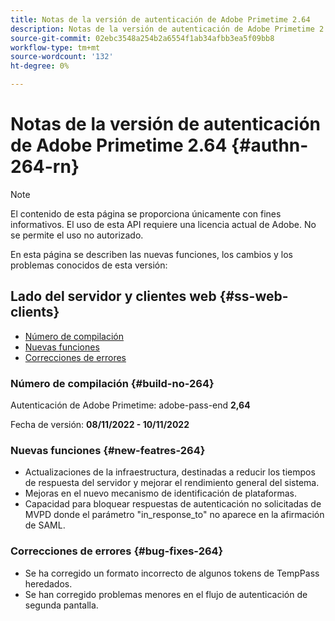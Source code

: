 ```yaml
---
title: Notas de la versión de autenticación de Adobe Primetime 2.64
description: Notas de la versión de autenticación de Adobe Primetime 2.64
source-git-commit: 02ebc3548a254b2a6554f1ab34afbb3ea5f09bb8
workflow-type: tm+mt
source-wordcount: '132'
ht-degree: 0%

---
```


# Notas de la versión de autenticación de Adobe Primetime 2.64 {#authn-264-rn}

>[!NOTE]
>
>El contenido de esta página se proporciona únicamente con fines informativos. El uso de esta API requiere una licencia actual de Adobe. No se permite el uso no autorizado.

En esta página se describen las nuevas funciones, los cambios y los problemas conocidos de esta versión:

## Lado del servidor y clientes web {#ss-web-clients}

* [Número de compilación](#build-no-264)
* [Nuevas funciones](#new-featres-264)
* [Correcciones de errores](#bug-fixes-264)


### Número de compilación {#build-no-264}

Autenticación de Adobe Primetime: adobe-pass-end **2,64**

Fecha de versión: **08/11/2022 - 10/11/2022**

### Nuevas funciones {#new-featres-264}

* Actualizaciones de la infraestructura, destinadas a reducir los tiempos de respuesta del servidor y mejorar el rendimiento general del sistema.
* Mejoras en el nuevo mecanismo de identificación de plataformas.
* Capacidad para bloquear respuestas de autenticación no solicitadas de MVPD donde el parámetro &quot;in_response_to&quot; no aparece en la afirmación de SAML.

### Correcciones de errores {#bug-fixes-264}

* Se ha corregido un formato incorrecto de algunos tokens de TempPass heredados.
* Se han corregido problemas menores en el flujo de autenticación de segunda pantalla.
